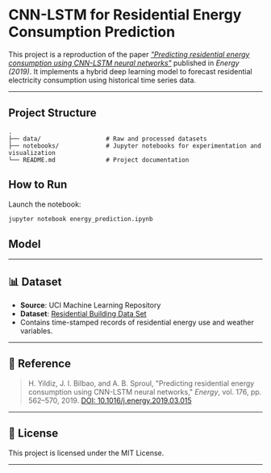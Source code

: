 # CNN-LSTM for Residential Energy Consumption Prediction

This project is a reproduction of the paper *["Predicting residential energy consumption using CNN-LSTM neural networks"](https://doi.org/10.1016/j.energy.2019.03.015)* published in *Energy (2019)*. It implements a hybrid deep learning model to forecast residential electricity consumption using historical time series data.

---

## Project Structure

```
.
├── data/                  # Raw and processed datasets
├── notebooks/             # Jupyter notebooks for experimentation and visualization
└── README.md              # Project documentation
```

## How to Run

Launch the notebook:
```bash
jupyter notebook energy_prediction.ipynb
```


## Model

---

## 📊 Dataset

* **Source**: UCI Machine Learning Repository
* **Dataset**: [Residential Building Data Set](https://archive.ics.uci.edu/ml/datasets/Residential+Building+Data)
* Contains time-stamped records of residential energy use and weather variables.

---

## 📄 Reference

> H. Yildiz, J. I. Bilbao, and A. B. Sproul, "Predicting residential energy consumption using CNN-LSTM neural networks," *Energy*, vol. 176, pp. 562–570, 2019.
> [DOI: 10.1016/j.energy.2019.03.015](https://doi.org/10.1016/j.energy.2019.03.015)

---

## 📜 License

This project is licensed under the MIT License.

---

